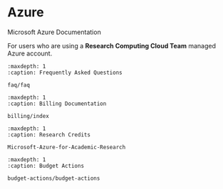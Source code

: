 
# Azure


Microsoft Azure Documentation

For users who are using a **Research Computing Cloud Team** managed Azure account.

```{toctree}
:maxdepth: 1
:caption: Frequently Asked Questions

faq/faq

```

```{toctree}
:maxdepth: 1
:caption: Billing Documentation

billing/index

```

```{toctree}
:maxdepth: 1
:caption: Research Credits

Microsoft-Azure-for-Academic-Research

```

```{toctree}
:maxdepth: 1
:caption: Budget Actions

budget-actions/budget-actions

```